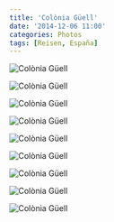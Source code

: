 ```yaml
---
title: 'Colònia Güell'
date: '2014-12-06 11:00'
categories: Photos
tags: [Reisen, España]
---
```


<div class='preview'><img src='{{urls.media}}/ColoniaGuellOK.jpg' alt='Colònia Güell'></div>

<a id='35ac391ceae600d9ffe2face391aee2c-600'></a>![Colònia Güell]({{urls.media}}/35ac391ceae600d9ffe2face391aee2c-600.jpg 'Круговое движение вокруг Креста Мессии')

<a id='f9b1436dad6a1dd1a3d69a24169d0488-600'></a>![Colònia Güell]({{urls.media}}/f9b1436dad6a1dd1a3d69a24169d0488-600.jpg 'Здесь тоже нельзя играть в мяч на площадях')

<a id='f610b231cc5f439c4113bcf62d12f933-600'></a>![Colònia Güell]({{urls.media}}/f610b231cc5f439c4113bcf62d12f933-600.jpg 'Дом колониста')

<a id='1876dc48de3c255342de5292c8353e06-600'></a>![Colònia Güell]({{urls.media}}/1876dc48de3c255342de5292c8353e06-600.jpg 'Башенка')

<a id='289555f49f4d09d4310172dfbf619b54-600'></a>![Colònia Güell]({{urls.media}}/289555f49f4d09d4310172dfbf619b54-600.jpg 'Деревья')

<a id='69209f6aaf57f2a31219958fcd7beeed-600'></a>![Colònia Güell]({{urls.media}}/69209f6aaf57f2a31219958fcd7beeed-600.jpg 'И так у них всё')

<a id='c1b24e60ef61cca704fbac24b40f2296-600'></a>![Colònia Güell]({{urls.media}}/c1b24e60ef61cca704fbac24b40f2296-600.jpg 'Просто какая-то башня на отшибе')

<a id='f6e85dd3e5f0753cecbc69708cde46b0-600'></a>![Colònia Güell]({{urls.media}}/f6e85dd3e5f0753cecbc69708cde46b0-600.jpg 'Ну и зеленый кафель, конечно, куда без него')
